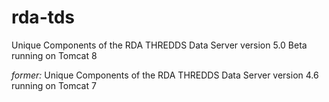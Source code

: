 # rda-tds

Unique Components of the RDA THREDDS Data Server version 5.0 Beta running on Tomcat 8

*former:*
Unique Components of the RDA THREDDS Data Server version 4.6 running on Tomcat 7
